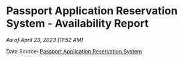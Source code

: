 # Passport Application Reservation System - Availability Report

*As of April 23, 2023 (11:52 AM)*

Data Source: [Passport Application Reservation System](https://eservices.immigration.gov.lk:8443/appointment/pages/reservationApplication.xhtml)